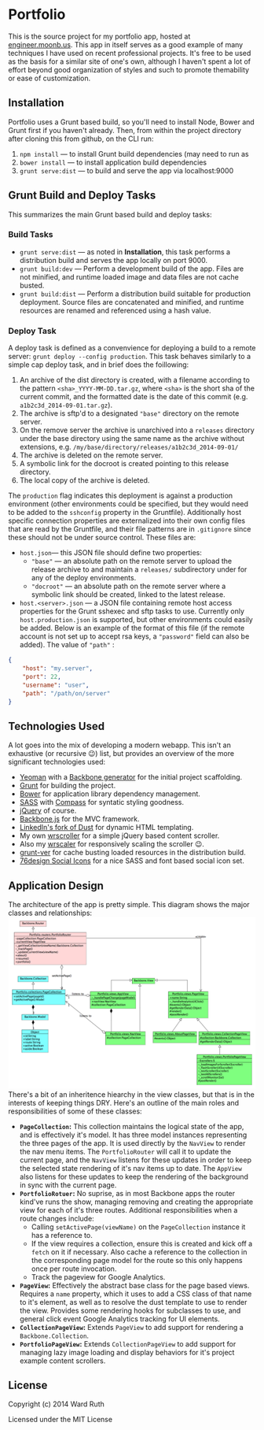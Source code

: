 # Portfolio
This is the source project for my portfolio app, hosted at [engineer.moonb.us](http://engineer.moonb.us). This app in itself serves  as a good example of many techniques I have used on recent professional projects. It's free to be used as the basis for a similar site of one's own, although I haven't spent a lot of effort beyond good organization of styles and such to promote themability or ease of customization.
## Installation
Portfolio uses a Grunt based build, so you'll need to install Node, Bower and Grunt first if you haven't already. Then, from within the project directory after cloning this from github, on the CLI run:

1. `npm install` — to install Grunt build dependencies (may need to run as 
2. `bower install` — to install application build dependencies
3. `grunt serve:dist` — to build and serve the app via localhost:9000

## Grunt Build and Deploy Tasks
This summarizes the main Grunt based build and deploy tasks:
### Build Tasks
* `grunt serve:dist` — as noted in **Installation**, this task performs a distribution build and serves the app locally on port 9000.
* `grunt build:dev` — Perform a development build of the app. Files are not minified, and runtime loaded image and data files are not cache busted.
* `grunt build:dist` — Perform a distribution build suitable for production deployment. Source files are concatenated and minified, and runtime resources are renamed and referenced using a hash value.

### Deploy Task
A deploy task is defined as a convenvience for deploying a build to a remote server: `grunt deploy --config production`. This task behaves similarly to a simple cap deploy task, and in brief does the foillowing:

1. An archive of the dist directory is created, with a filename according to the pattern `<sha>_YYYY-MM-DD.tar.gz`, where `<sha>` is the short sha of the current commit, and the formatted date is the date of this commit (e.g. `a1b2c3d_2014-09-01.tar.gz`).
2. The archive is sftp'd to a designated `"base"` directory on the remote server.
3. On the remove server the archive is unarchived into a `releases` directory under the base directory using the same name as the archive without extensions, e.g. `/my/base/directory/releases/a1b2c3d_2014-09-01/`
4. The archive is deleted on the remote server.
5. A symbolic link for the docroot is created pointing to this release directory.
6. The local copy of the archive is deleted.

The `production` flag indicates this deployment is against a production environment (other environments could be specified, but they would need to be added to the `sshconfig` property in the Gruntfile). Additionally host specific connection properties are externalized into their own config files that are read by the Gruntfile, and their file patterns are in `.gitignore` since these should not be under source control. These files are:
* `host.json`— this JSON file should define two properties:
	* `"base"` — an absolute path on the remote server to upload the release archive to and maintain a `releases/` subdirectory under for any of the deploy environments.
	* `"docroot"` — an absolute path on the remote server where a symbolic link should be created, linked to the latest release.
* `host.<server>.json` — a JSON file containing remote host access properties for the Grunt sshexec and sftp tasks to use. Currently only `host.production.json` is supported, but other environments could easily be added. Below is an example of the format of this file (if the remote account is not set up to accept rsa keys, a `"password"` field can also be added). The value of `"path"` :

```JSON
{
    "host": "my.server",
    "port": 22,
    "username": "user",
    "path": "/path/on/server"
}
```

## Technologies Used
A lot goes into the mix of developing a modern webapp. This isn't an exhaustive (or recursive :wink:) list, but provides an overview of the more significant technologies used:

* [Yeoman](http://yeoman.io/) with a [Backbone generator](https://github.com/yeoman/generator-backbone) for the initial project scaffolding.
* [Grunt](http://gruntjs.com/) for building the project.
* [Bower](http://bower.io/) for application library dependency management.
* [SASS](http://sass-lang.com/) with [Compass](http://compass-style.org/install/) for syntatic styling goodness.
* [jQuery](http://jquery.com/) of course.
* [Backbone.js](http://backbonejs.org/) for the MVC framework.
* [LinkedIn's fork of Dust](https://github.com/linkedin/dustjs) for dynamic HTML templating.
* My own [wrscroller](https://github.com/wruth/wrscroller) for a simple jQuery based content scroller.
* Also my [wrscaler](https://github.com/wruth/wrscaler) for responsively scaling the scroller :wink:.
* [grunt-ver](https://github.com/chrisdanford/grunt-ver) for cache busting loaded resources in the distribution build.
* [76design Social Icons](https://github.com/76design/76d-social-icons) for a nice SASS and font based social icon set.

## Application Design
The architecture of the app is pretty simple. This diagram shows the major classes and relationships:
![Class Diagram](uml/class_diagram.png?raw=true "Portfolio Class Diagram")
There's a bit of an inheritence hiearchy in the view classes, but that is in the interests of keeping things DRY. Here's an outline of the main roles and responsibilities of some of these classes:

* **`PageCollection`:**  This collection maintains the logical state of the app, and is effectively it's model. It has three model instances representing the three pages of the app. It is used directly by the `NavView` to render the nav menu items. The `PortfolioRouter` will call it to update the current page, and the `NavView` listens for these updates in order to keep the selected state rendering of it's nav items up to date. The `AppView` also listens for these updates to keep the rendering of the background in sync with the current page.
* **`PortfolioRotuer`:**  No suprise, as in most Backbone apps the router kind've runs the show, managing removing and creating the appropriate view for each of it's three routes. Additional responsibilities when a route changes include:
	* Calling `setActivePage(viewName)` on the `PageCollection` instance it has a reference to.
	* If the view requires a collection, ensure this is created and kick off a `fetch` on it if necessary. Also cache a reference to the collection in the corresponding page model for the route so this only happens once per route invocation.
	* Track the pageview for Google Analytics.
* **`PageView`:**  Effectively the abstract base class for the page based views. Requires a `name` property, which it uses to add a CSS class of that name to it's element, as well as to resolve the dust template to use to render the view. Provides some rendering hooks for subclasses to use, and general click event Google Analytics tracking for UI elements.
* **`CollectionPageView`:**  Extends `PageView` to add support for rendering a `Backbone.Collection`.
* **`PortfolioPageView`:** Extends `CollectionPageView` to add support for managing lazy image loading and display behaviors for it's project example content scrollers.




## License
Copyright (c) 2014 Ward Ruth

Licensed under the MIT License